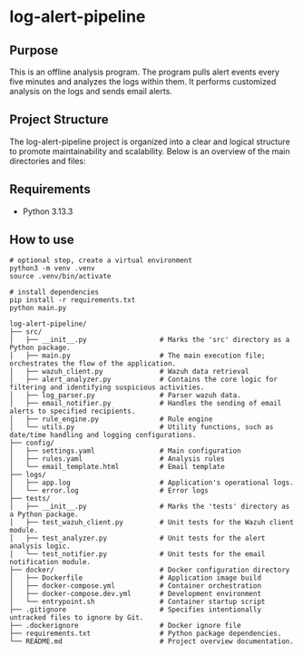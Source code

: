 # log-alert-pipeline
## Purpose
This is an offline analysis program. The program pulls alert events every five minutes and analyzes the logs within them. It performs customized analysis on the logs and sends email alerts.

## Project Structure
The log-alert-pipeline project is organized into a clear and logical structure to promote maintainability and scalability. Below is an overview of the main directories and files:

## Requirements
- Python 3.13.3

## How to use
```
# optional step, create a virtual environment
python3 -m venv .venv
source .venv/bin/activate

# install dependencies
pip install -r requirements.txt
python main.py
```

```
log-alert-pipeline/
├── src/
│   ├── __init__.py                  # Marks the 'src' directory as a Python package.
│   ├── main.py                      # The main execution file; orchestrates the flow of the application.
│   ├── wazuh_client.py              # Wazuh data retrieval
│   ├── alert_analyzer.py            # Contains the core logic for filtering and identifying suspicious activities.
│   ├── log_parser.py                # Parser wazuh data.
│   ├── email_notifier.py            # Handles the sending of email alerts to specified recipients.
│   ├── rule_engine.py               # Rule engine
│   └── utils.py                     # Utility functions, such as date/time handling and logging configurations.
├── config/
│   ├── settings.yaml                # Main configuration
│   ├── rules.yaml                   # Analysis rules
│   └── email_template.html          # Email template
├── logs/
│   ├── app.log                      # Application's operational logs.
│   └── error.log                    # Error logs
├── tests/
│   ├── __init__.py                  # Marks the 'tests' directory as a Python package.
│   ├── test_wazuh_client.py         # Unit tests for the Wazuh client module.
│   ├── test_analyzer.py             # Unit tests for the alert analysis logic.
│   └── test_notifier.py             # Unit tests for the email notification module.
├── docker/                          # Docker configuration directory
│   ├── Dockerfile                   # Application image build
│   ├── docker-compose.yml           # Container orchestration
│   ├── docker-compose.dev.yml       # Development environment
│   └── entrypoint.sh                # Container startup script
├── .gitignore                       # Specifies intentionally untracked files to ignore by Git.
├── .dockerignore                    # Docker ignore file
├── requirements.txt                 # Python package dependencies.
└── README.md                        # Project overview documentation.

